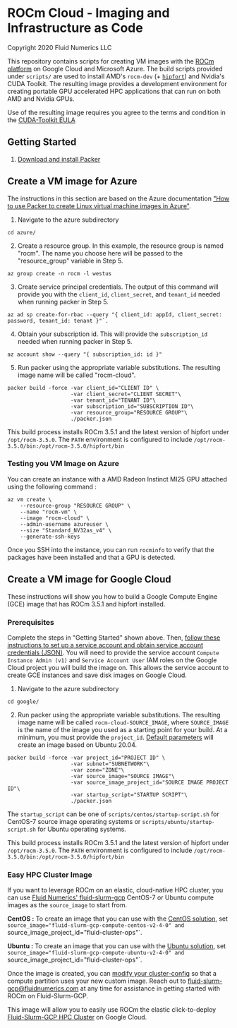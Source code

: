 # ROCm Cloud - Imaging and Infrastructure as Code
Copyright 2020 Fluid Numerics LLC

This repository contains scripts for creating VM images with the [ROCm platform](https://rocmdocs.amd.com/en/latest/) on Google Cloud and Microsoft Azure.
The build scripts provided under `scripts/` are used to install AMD's `rocm-dev` (+ [`hipfort`](https://github.com/https://github.com/ROCmSoftwarePlatform/hipfort)) and Nvidia's CUDA Toolkit. The resulting image provides a development environment for creating portable GPU accelerated HPC applications that can run on both AMD and Nvidia GPUs.

Use of the resulting image requires you agree to the terms and condition in the [CUDA-Toolkit EULA](https://docs.nvidia.com/cuda/eula/index.html)

## Getting Started
1. [Download and install Packer](https://www.packer.io/downloads)

## Create a VM image for Azure

The instructions in this section are based on the Azure documentation ["How to use Packer to create Linux virtual machine images in Azure"](https://docs.microsoft.com/en-us/azure/virtual-machines/linux/build-image-with-packer).

1. Navigate to the azure subdirectory 
```
cd azure/
```
2. Create a resource group. In this example, the resource group is named "rocm". The name you choose here will be passed to the "resource_group" variable in Step 5. 
```
az group create -n rocm -l westus
```
3. Create service principal credentials. The output of this command will provide you with the `client_id`, `client_secret`, and `tenant_id` needed when running packer in Step 5.
```
az ad sp create-for-rbac --query "{ client_id: appId, client_secret: password, tenant_id: tenant }"`.
```
4. Obtain your subscription id. This will provide the `subscription_id` needed when running packer in Step 5. 
```
az account show --query "{ subscription_id: id }"
```
5. Run packer using the appropriate variable substitutions. The resulting image name will be called "rocm-cloud".
```
packer build -force -var client_id="CLIENT ID" \
                    -var client_secret="CLIENT SECRET"\
                    -var tenant_id="TENANT ID"\
                    -var subscription_id="SUBSCRIPTION ID"\
                    -var resource_group="RESOURCE GROUP"\
                    ./packer.json
```

This build process installs ROCm 3.5.1 and the latest version of hipfort under `/opt/rocm-3.5.0`. The `PATH` environment is configured to include `/opt/rocm-3.5.0/bin:/opt/rocm-3.5.0/hipfort/bin`

### Testing you VM Image on Azure
You can create an instance with a AMD Radeon Instinct MI25 GPU attached using the following command :
```
az vm create \
    --resource-group "RESOURCE GROUP" \
    --name "rocm-vm" \
    --image "rocm-cloud" \
    --admin-username azureuser \
    --size "Standard_NV32as_v4" \
    --generate-ssh-keys
```

Once you SSH into the instance, you can run `rocminfo` to verify that the packages have been installed and that a GPU is detected.

## Create a VM image for Google Cloud
These instructions will show you how to build a Google Compute Engine (GCE) image that has ROCm 3.5.1 and hipfort installed.

### Prerequisites
Complete the steps in "Getting Started" shown above. Then, [follow these instructions to set up a service account and obtain service account credentials (JSON)](https://www.packer.io/docs/builders/googlecompute.html#running-without-a-compute-engine-service-account). You will need to provide the service account `Compute Instance Admin (v1)` and `Service Account User` IAM roles on the Google Cloud project you will build the image on. This allows the service account to create GCE instances and save disk images on Google Cloud.

1. Navigate to the azure subdirectory 
```
cd google/
```
2. Run packer using the appropriate variable substitutions. The resulting image name will be called `rocm-cloud-SOURCE_IMAGE`, where `SOURCE_IMAGE` is the name of the image you used as a starting point for your build. At a minimum, you must provide the `project_id`. [Default parameters](./google/packer.json) will create an image based on Ubuntu 20.04.
```
packer build -force -var project_id="PROJECT ID" \
                    -var subnet="SUBNETWORK"\
                    -var zone="ZONE"\
                    -var source_image="SOURCE IMAGE"\
                    -var source_image_project_id="SOURCE IMAGE PROJECT ID"\
                    -var startup_script="STARTUP SCRIPT"\
                    ./packer.json
```
The `startup_script` can be one of `scripts/centos/startup-script.sh` for CentOS-7 source image operating systems or `scripts/ubuntu/startup-script.sh` for Ubuntu operating systems.

This build process installs ROCm 3.5.1 and the latest version of hipfort under `/opt/rocm-3.5.0`. The `PATH` environment is configured to include `/opt/rocm-3.5.0/bin:/opt/rocm-3.5.0/hipfort/bin`



### Easy HPC Cluster Image
If you want to leverage ROCm on an elastic, cloud-native HPC cluster, you can use [Fluid Numerics' fluid-slurm-gcp](https://console.cloud.google.com/marketplace/details/fluid-cluster-ops/fluid-slurm-gcp) CentOS-7 or Ubuntu compute images as the `source_image` to start from.


**CentOS :** To create an image that you can use with the [CentOS solution](https://console.cloud.google.com/marketplace/details/fluid-cluster-ops/fluid-slurm-gcp), set `source_image="fluid-slurm-gcp-compute-centos-v2-4-0" and `source_image_project_id="fluid-cluster-ops"`.

**Ubuntu :** To create an image that you can use with the [Ubuntu solution](https://console.cloud.google.com/marketplace/details/fluid-cluster-ops/fluid-slurm-gcp-ubuntu), set `source_image="fluid-slurm-gcp-compute-ubuntu-v2-4-0" and `source_image_project_id="fluid-cluster-ops"`.


Once the image is created, you can [modify your cluster-config](https://github.com/FluidNumerics/fluid-slurm-gcp_custom-image-bakery#substituting-custom-images-in-your-compute-partitions) so that a compute partition uses your new custom image. Reach out to fluid-slurm-gcp@fluidnumerics.com at any time for assistance in getting started with ROCm on Fluid-Slurm-GCP.

This image will allow you to easily use ROCm the elastic click-to-deploy [Fluid-Slurm-GCP HPC Cluster](https://console.cloud.google.com/marketplace/details/fluid-cluster-ops/fluid-slurm-gcp) on Google Cloud.
